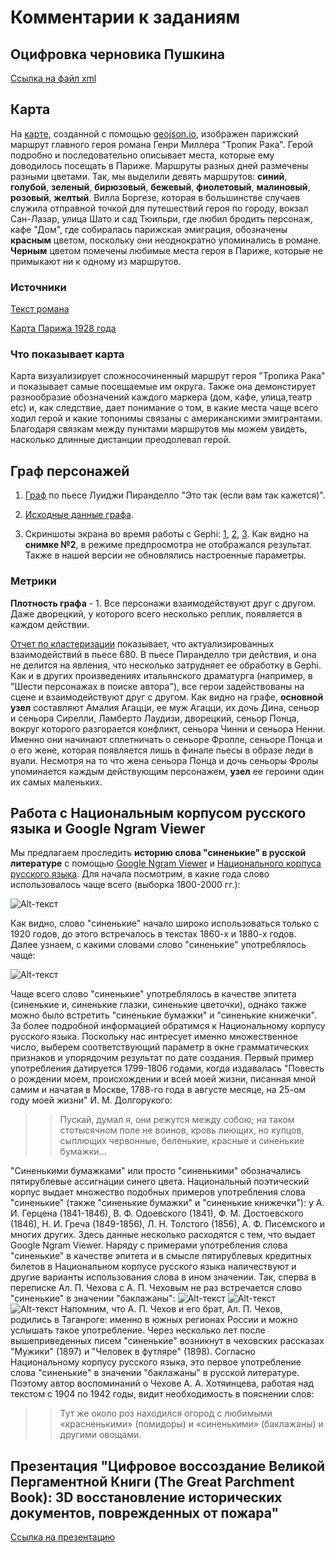 # Комментарии к заданиям

## Оцифровка черновика Пушкина
[Ссылка на файл xml](https://github.com/dbagaturia/vertigo/blob/master/%D0%A3%D0%B2%D1%8B_%20%D1%8F%D0%B7%D1%8B%D0%BA!_%D0%9F%D1%80%D0%B5%D0%B4%D1%87%D1%83%D0%B2%D1%81%D1%82%D0%B2%D0%B8%D0%B5.xml)
## Карта 
На [карте](https://github.com/dbagaturia/vertigo/blob/master/Tropic_of_Cancer.geojson), созданной с помощью [geojson.io](http://geojson.io/#map=2/20.0/0.0), изображен парижский маршрут главного героя романа Генри Миллера "Тропик Рака". Герой подробно и последовательно описывает места, которые ему доводилось посещать в Париже. Маршруты разных дней размечены разными цветами. Так, мы выделили девять маршрутов: **синий**, **голубой**, **зеленый**, **бирюзовый**, **бежевый**, **фиолетовый**, **малиновый**, **розовый**, **желтый**. Вилла Боргезе, которая в большинстве случаев служила отправной точкой для путешествий героя по городу, вокзал Сан-Лазар, улица Шато и сад Тюильри, где любил бродить персонаж, кафе "Дом", где собиралась парижская эмиграция, обозначены **красным** цветом, поскольку они неоднократно упоминались в романе. **Черным** цветом помечены любимые места героя в Париже, которые не примыкают ни к одному из маршрутов. 

### Источники
[Текст романа](https://github.com/dbagaturia/vertigo/blob/master/Genri_Miller_-_Tropik_Raka.pdf)

[Карта Парижа 1928 года](https://github.com/dbagaturia/vertigo/blob/master/20150819155713_paris_1928_geo_preview_0.jpg)

### Что показывает карта
Карта визуализирует сложносочиненный маршрут героя "Тропика Рака" и показывает самые посещаемые им округа. Также она демонстирует разнообразие обозначений каждого маркера (дом, кафе, улица,театр etc) и, как следствие, дает понимание о том, в какие места чаще всего ходил герой и какие топонимы связаны с американскими эмигрантами. Благодаря связкам между пунктами маршрутов мы можем увидеть, насколько длинные дистанции преодолевал герой.

## Граф персонажей
1. [Граф](https://github.com/dbagaturia/vertigo/blob/master/Pir.pdf) по пьесе Луиджи Пиранделло "Это так (если вам так кажется)".

2. [Исходные данные графа](https://github.com/dbagaturia/vertigo/blob/master/ezlinavis.csv).

3. Скриншоты экрана во время работы с Gephi: [1](https://github.com/dbagaturia/vertigo/blob/master/%D0%A1%D0%BD%D0%B8%D0%BC%D0%BE%D0%BA%20%D1%8D%D0%BA%D1%80%D0%B0%D0%BD%D0%B0%202018-10-21%20%D0%B2%2012.26.11.png), [2](https://github.com/dbagaturia/vertigo/blob/master/%D0%A1%D0%BD%D0%B8%D0%BC%D0%BE%D0%BA%20%D1%8D%D0%BA%D1%80%D0%B0%D0%BD%D0%B0%202018-10-21%20%D0%B2%2012.26.36.png), [3](https://github.com/dbagaturia/vertigo/blob/master/%D0%A1%D0%BD%D0%B8%D0%BC%D0%BE%D0%BA%20%D1%8D%D0%BA%D1%80%D0%B0%D0%BD%D0%B0%202018-10-21%20%D0%B2%2012.26.45.png). Как видно на **снимке №2**, в режиме предпросмотра не отображался результат. Также в нашей версии не обновлялись настроенные параметры.

### Метрики

**Плотность графа** - 1. Все персонажи взаимодействуют друг с другом. Даже дворецкий, у которого всего несколько реплик, появляется в каждом действии.

[Отчет по кластеризации](https://github.com/dbagaturia/vertigo/blob/master/%D0%A1%D0%BD%D0%B8%D0%BC%D0%BE%D0%BA%20%D1%8D%D0%BA%D1%80%D0%B0%D0%BD%D0%B0%202018-10-21%20%D0%B2%2012.53.24.png) показывает, что актуализированных взаимодействий в пьесе 680. В пьесе Пиранделло три действия, и она не делится на явления, что несколько затрудняет ее обработку в Gephi. Как и в других произведениях итальянского драматурга (например, в "Шести персонажах в поиске автора"), все герои задействованы на сцене и взаимодействуют друг с другом.
Как видно на графе, **основной узел** составляют Амалия Агацци, ее муж Агацци, их дочь Дина, сеньор и сеньора Сирелли, Ламберто Лаудизи, дворецкий, сеньор Понца, вокруг которого разгорается конфликт, сеньора Чинни и сеньора Ненни. Именно они начинают сплетничать о сеньоре Фролле, сеньоре Понца и о его жене, которая появляется лишь в финале пьесы в образе леди в вуали. Несмотря на то что жена сеньора Понца и дочь сеньоры Фролы упоминается каждым действующим персонажем, **узел** ее героини один их самых маленьких.

## Работа с Национальным корпусом русского языка и Google Ngram Viewer
Мы предлагаем проследить **историю слова "синенькие" в русской литературе** с помощью [Google Ngram Viewer](https://books.google.com/ngrams) и [Национального корпуса русского языка](http://www.ruscorpora.ru/). Для начала посмотрим, в какие года слово использовалось чаще всего (выборка 1800-2000 гг.):

![Alt-текст](https://github.com/dbagaturia/vertigo/blob/master/%D0%A1%D0%BD%D0%B8%D0%BC%D0%BE%D0%BA%20%D1%8D%D0%BA%D1%80%D0%B0%D0%BD%D0%B0%202018-10-21%20%D0%B2%2013.36.14.png "Заголовок изображения")

Как видно, слово "синенькие" начало широко использоваться только с 1920 годов, до этого встречалось в текстах 1860-х и 1880-х годов. Далее узнаем, с какими словами слово "синенькие" употреблялось чаще:

![Alt-текст](https://github.com/dbagaturia/vertigo/blob/master/%D0%A1%D0%BD%D0%B8%D0%BC%D0%BE%D0%BA%20%D1%8D%D0%BA%D1%80%D0%B0%D0%BD%D0%B0%202018-10-21%20%D0%B2%2013.29.29.png "Заголовок изображения")

Чаще всего слово "синенькие" употреблялось в качестве эпитета (синенькие и, синенькие глазки, синенькие цветочки), однако также можно было встретить "синенькие бумажки" и "синенькие книжечки". За более подробной информацией обратимся к Национальному корпусу русского языка. Поскольку нас интресует именно множественное число, выберем соответствующий параметр в окне грамматических признаков и упорядочим результат по дате создания.
Первый пример употребления датируется 1799-1806 годами, когда издавалась "Повесть о рождении моем, происхождении и всей моей жизни, писанная мной самим и начатая в Москве, 1788-го года в августе месяце, на 25-ом году моей жизни" И. М. Долгорукого:
><blockquote>Пускай, думал я, они режутся между собою; на таком стотысячном поле не воинов, кровь лиющих, но купцов, сыплющих червонные, беленькие, красные и синенькие бумажки...</blockquote>
"Синенькими бумажками" или просто "синенькими" обозначались пятирублевые ассигнации синего цвета. Национальный поэтический корпус выдает множество подобных примеров употребления слова "синенькие" (также "синенькие бумажки" и "синенькие книжечки"): у А. И. Герцена (1841-1846), В. Ф. Одоевского (1841), Ф. М. Достоевского (1846), Н. И. Греча (1849-1856), Л. Н. Толстого (1856), А. Ф. Писемского и многих других. Здесь данные несколько расходятся с тем, что выдает Google Ngram Viewer.
Наряду с примерами употребления слова "синенькие" в качестве эпитета и в смысле пятирублевых кредитных билетов в Национальном корпусе русского языка наличествуют и другие варианты использования слова в ином значении. Так, сперва в переписке Ал. П. Чехова с А. П. Чеховым не раз встречается слово "синенькие" в значении "баклажаны":
![Alt-текст](https://github.com/dbagaturia/vertigo/blob/master/%D0%A1%D0%BD%D0%B8%D0%BC%D0%BE%D0%BA%20%D1%8D%D0%BA%D1%80%D0%B0%D0%BD%D0%B0%202018-10-21%20%D0%B2%2014.14.54.png "Заголовок изображения")
![Alt-текст](https://github.com/dbagaturia/vertigo/blob/master/%D0%A1%D0%BD%D0%B8%D0%BC%D0%BE%D0%BA%20%D1%8D%D0%BA%D1%80%D0%B0%D0%BD%D0%B0%202018-10-21%20%D0%B2%2014.14.59.png "Заголовок изображения")
![Alt-текст](https://github.com/dbagaturia/vertigo/blob/master/%D0%A1%D0%BD%D0%B8%D0%BC%D0%BE%D0%BA%20%D1%8D%D0%BA%D1%80%D0%B0%D0%BD%D0%B0%202018-10-21%20%D0%B2%2014.15.33.png "Заголовок изображения")
Напомним, что А. П. Чехов и его брат, Ал. П. Чехов, родились в Таганроге: именно в южных регионах России и можно услышать такое употребление. Через несколько лет после вышеприведенных писем  "синенькие" возникнут в чеховских рассказах "Мужики" (1897) и "Человек в футляре" (1898). Согласно Национальному корпусу русского языка, это первое употребление слова "синенькие" в значении "баклажаны" в русской литературе. Поэтому автор воспоминаний о Чехове А. А. Хотяинцева, работая над текстом с 1904 по 1942 годы, видит необходимость в пояснении слов:
><blockquote>Тут же около роз находился огород с любимыми «красненькими» (помидоры) и «синенькими» (баклажаны) и другими овощами.</blockquote>

 ## Презентация "Цифровое воссоздание Великой Пергаментной Книги (The Great Parchment Book): 3D восстановление исторических документов, поврежденных от пожара"
[Ссылка на презентацию](https://github.com/dbagaturia/vertigo/blob/master/3D%20%D0%B2%D0%BE%D1%81%D1%81%D1%82%D0%B0%D0%BD%D0%BE%D0%B2%D0%BB%D0%B5%D0%BD%D0%B8%D0%B5%20%D0%BF%D0%BE%D0%B2%D1%80%D0%B5%D0%B6%D0%B4%D0%B5%D0%BD%D0%BD%D1%8B%D1%85%20%D0%B2%20%D0%BF%D0%BE%D0%B6%D0%B0%D1%80%D0%B5%20%D0%B4%D0%BE%D0%BA%D1%83%D0%BC%D0%B5%D0%BD%D1%82%D0%BE%D0%B2.pdf)



